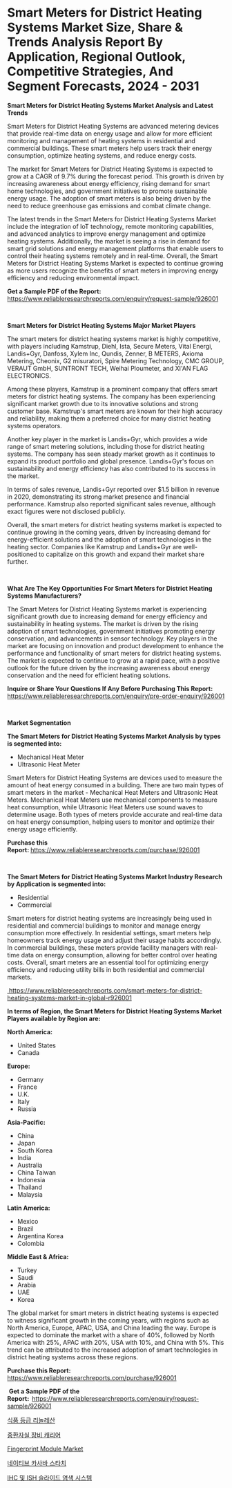 <p><h1>Smart Meters for District Heating Systems Market Size, Share & Trends Analysis Report By Application, Regional Outlook, Competitive Strategies, And Segment Forecasts, 2024 - 2031</h1></p><p><strong>Smart Meters for District Heating Systems Market Analysis and Latest Trends</strong></p>
<p><p>Smart Meters for District Heating Systems are advanced metering devices that provide real-time data on energy usage and allow for more efficient monitoring and management of heating systems in residential and commercial buildings. These smart meters help users track their energy consumption, optimize heating systems, and reduce energy costs.</p><p>The market for Smart Meters for District Heating Systems is expected to grow at a CAGR of 9.7% during the forecast period. This growth is driven by increasing awareness about energy efficiency, rising demand for smart home technologies, and government initiatives to promote sustainable energy usage. The adoption of smart meters is also being driven by the need to reduce greenhouse gas emissions and combat climate change.</p><p>The latest trends in the Smart Meters for District Heating Systems Market include the integration of IoT technology, remote monitoring capabilities, and advanced analytics to improve energy management and optimize heating systems. Additionally, the market is seeing a rise in demand for smart grid solutions and energy management platforms that enable users to control their heating systems remotely and in real-time. Overall, the Smart Meters for District Heating Systems Market is expected to continue growing as more users recognize the benefits of smart meters in improving energy efficiency and reducing environmental impact.</p></p>
<p><strong>Get a Sample PDF of the Report:&nbsp;</strong> <a href="https://www.reliableresearchreports.com/enquiry/request-sample/926001">https://www.reliableresearchreports.com/enquiry/request-sample/926001</a></p>
<p>&nbsp;</p>
<p><strong>Smart Meters for District Heating Systems Major Market Players</strong></p>
<p><p>The smart meters for district heating systems market is highly competitive, with players including Kamstrup, Diehl, Ista, Secure Meters, Vital Energi, Landis+Gyr, Danfoss, Xylem Inc, Qundis, Zenner, B METERS, Axioma Metering, Cheonix, G2 misuratori, Spire Metering Technology, CMC GROUP, VERAUT GmbH, SUNTRONT TECH, Weihai Ploumeter, and XI'AN FLAG ELECTRONICS.</p><p>Among these players, Kamstrup is a prominent company that offers smart meters for district heating systems. The company has been experiencing significant market growth due to its innovative solutions and strong customer base. Kamstrup's smart meters are known for their high accuracy and reliability, making them a preferred choice for many district heating systems operators.</p><p>Another key player in the market is Landis+Gyr, which provides a wide range of smart metering solutions, including those for district heating systems. The company has seen steady market growth as it continues to expand its product portfolio and global presence. Landis+Gyr's focus on sustainability and energy efficiency has also contributed to its success in the market.</p><p>In terms of sales revenue, Landis+Gyr reported over $1.5 billion in revenue in 2020, demonstrating its strong market presence and financial performance. Kamstrup also reported significant sales revenue, although exact figures were not disclosed publicly.</p><p>Overall, the smart meters for district heating systems market is expected to continue growing in the coming years, driven by increasing demand for energy-efficient solutions and the adoption of smart technologies in the heating sector. Companies like Kamstrup and Landis+Gyr are well-positioned to capitalize on this growth and expand their market share further.</p></p>
<p>&nbsp;</p>
<p><strong>What Are The Key Opportunities For Smart Meters for District Heating Systems Manufacturers?</strong></p>
<p><p>The Smart Meters for District Heating Systems market is experiencing significant growth due to increasing demand for energy efficiency and sustainability in heating systems. The market is driven by the rising adoption of smart technologies, government initiatives promoting energy conservation, and advancements in sensor technology. Key players in the market are focusing on innovation and product development to enhance the performance and functionality of smart meters for district heating systems. The market is expected to continue to grow at a rapid pace, with a positive outlook for the future driven by the increasing awareness about energy conservation and the need for efficient heating solutions.</p></p>
<p><strong>Inquire or Share Your Questions If Any Before Purchasing This Report:</strong> <a href="https://www.reliableresearchreports.com/enquiry/pre-order-enquiry/926001">https://www.reliableresearchreports.com/enquiry/pre-order-enquiry/926001</a></p>
<p>&nbsp;</p>
<p><strong>Market Segmentation</strong></p>
<p><strong>The Smart Meters for District Heating Systems Market Analysis by types is segmented into:</strong></p>
<p><ul><li>Mechanical Heat Meter</li><li>Ultrasonic Heat Meter</li></ul></p>
<p><p>Smart Meters for District Heating Systems are devices used to measure the amount of heat energy consumed in a building. There are two main types of smart meters in the market - Mechanical Heat Meters and Ultrasonic Heat Meters. Mechanical Heat Meters use mechanical components to measure heat consumption, while Ultrasonic Heat Meters use sound waves to determine usage. Both types of meters provide accurate and real-time data on heat energy consumption, helping users to monitor and optimize their energy usage efficiently.</p></p>
<p><strong>Purchase this Report:&nbsp;</strong><a href="https://www.reliableresearchreports.com/purchase/926001">https://www.reliableresearchreports.com/purchase/926001</a></p>
<p>&nbsp;</p>
<p><strong>The Smart Meters for District Heating Systems Market Industry Research by Application is segmented into:</strong></p>
<p><ul><li>Residential</li><li>Commercial</li></ul></p>
<p><p>Smart meters for district heating systems are increasingly being used in residential and commercial buildings to monitor and manage energy consumption more effectively. In residential settings, smart meters help homeowners track energy usage and adjust their usage habits accordingly. In commercial buildings, these meters provide facility managers with real-time data on energy consumption, allowing for better control over heating costs. Overall, smart meters are an essential tool for optimizing energy efficiency and reducing utility bills in both residential and commercial markets.</p></p>
<p><a href="https://www.reliableresearchreports.com/smart-meters-for-district-heating-systems-market-in-global-r926001">&nbsp;https://www.reliableresearchreports.com/smart-meters-for-district-heating-systems-market-in-global-r926001</a></p>
<p><strong>In terms of Region, the Smart Meters for District Heating Systems Market Players available by Region are:</strong></p>
<p>
    <p> <strong> North America: </strong>
        <ul>
            <li>United States</li>
            <li>Canada</li>
        </ul>
        </p> 
    <p> <strong> Europe: </strong>
        <ul>
            <li>Germany</li>
            <li>France</li>
            <li>U.K.</li>
            <li>Italy</li>
            <li>Russia</li>
        </ul>
        </p> 
    <p> <strong> Asia-Pacific: </strong>
        <ul>
            <li>China</li>
            <li>Japan</li>
            <li>South Korea</li>
            <li>India</li>
            <li>Australia</li>
            <li>China Taiwan</li>
            <li>Indonesia</li>
            <li>Thailand</li>
            <li>Malaysia</li>
        </ul>
        </p> 
    <p> <strong> Latin America: </strong>
        <ul>
            <li>Mexico</li>
            <li>Brazil</li>
            <li>Argentina Korea</li>
            <li>Colombia</li>
        </ul>
        </p> 
    <p> <strong> Middle East & Africa: </strong>
        <ul>
            <li>Turkey</li>
            <li>Saudi</li>
            <li>Arabia</li>
            <li>UAE</li>
            <li>Korea</li>
        </ul>
    </p>
    </p>
<p><p>The global market for smart meters in district heating systems is expected to witness significant growth in the coming years, with regions such as North America, Europe, APAC, USA, and China leading the way. Europe is expected to dominate the market with a share of 40%, followed by North America with 25%, APAC with 20%, USA with 10%, and China with 5%. This trend can be attributed to the increased adoption of smart technologies in district heating systems across these regions.</p></p>
<p><strong>Purchase this Report: </strong><a href="https://www.reliableresearchreports.com/purchase/926001">https://www.reliableresearchreports.com/purchase/926001</a></p>
<p>&nbsp;<strong>Get a Sample PDF of the Report:&nbsp;&nbsp;</strong><a href="https://www.reliableresearchreports.com/enquiry/request-sample/926001">https://www.reliableresearchreports.com/enquiry/request-sample/926001</a></p>
<p><strong></strong></p>
<p><p><a href="https://medium.com/@jackiefauhey9089475/%EC%8B%9D%ED%92%88-%EA%B8%89-%EC%84%A0%EB%B0%95%EC%82%B0-%EC%8B%9C%EC%9E%A5-2031%EB%85%84%EA%B9%8C%EC%A7%80%EC%9D%98-%EB%8F%99%ED%96%A5-%EC%98%88%EC%B8%A1-%EB%B0%8F-%EA%B2%BD%EC%9F%81-%EB%B6%84%EC%84%9D-0b47c2bf8365">식품 등급 리놀레산</a></p><p><a href="https://github.com/JeromeRtyau89966/Market-Research-Report-List-2/blob/main/895037393183.md">중환자실 장비 캐리어</a></p><p><a href="https://issuu.com/reportprime-2/docs/fingerprint-module-market-size-2030.pptx">Fingerprint Module Market</a></p><p><a href="https://medium.com/@simeonbode1/%EB%84%A4%EC%9D%B4%ED%8B%B0%EB%B8%8C-%EC%B9%B4%EC%82%AC%EB%B0%94-%EC%A0%84%EB%B6%84-%EC%8B%9C%EC%9E%A5-%EC%A0%90%EC%9C%A0%EC%9C%A8-%EB%B3%80%ED%99%94%EC%99%80-%EC%8B%9C%EC%9E%A5-%EC%84%B1%EC%9E%A5-%EC%B6%94%EC%84%B8-2024-2031-b9e74219ef0e">네이티브 카사바 스타치</a></p><p><a href="https://github.com/hook46569/Market-Research-Report-List-1/blob/main/458419993184.md">IHC 및 ISH 슬라이드 염색 시스템</a></p></p>
